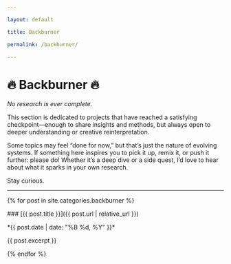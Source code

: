 ```yaml
---

layout: default

title: Backburner

permalink: /backburner/

---
```




# 🔥 Backburner 🔥



_No research is ever complete._



This section is dedicated to projects that have reached a satisfying checkpoint—enough to share insights and methods, but always open to deeper understanding or creative reinterpretation.



Some topics may feel “done for now,” but that’s just the nature of evolving systems. If something here inspires you to pick it up, remix it, or push it further: please do! Whether it’s a deep dive or a side quest, I’d love to hear about what it sparks in your own research.



Stay curious.



---



{% for post in site.categories.backburner %}

\### \[{{ post.title }}]({{ post.url | relative\_url }})

\*{{ post.date | date: "%B %d, %Y" }}\*  

{{ post.excerpt }}

{% endfor %}



